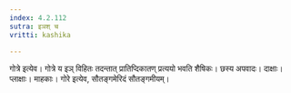 ```yaml
---
index: 4.2.112
sutra: इञश् च
vritti: kashika

---
```

गोत्रे इत्येव। गोत्रे य इञ् विहितः तदन्तात् प्रातिप्दिकातण् प्रत्ययो भवति शैषिकः। छस्य अपवादः। दाक्षाः। प्लाक्षाः। माहकाः। गोरे इत्येव, सौतङ्गमेरिदं सौतङ्गमीयम्।